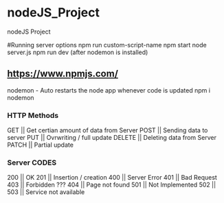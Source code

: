 # nodeJS_Project
nodeJS Project

#Running server options
npm run custom-script-name
npm start
node server.js
npm run dev (after nodemon is installed)
 
## https://www.npmjs.com/
nodemon - Auto restarts the node app whenever code is updated
npm i nodemon

### HTTP Methods
GET     || Get certian amount of data from Server
POST    || Sending data to server
PUT     || Ovrwriting / full update
DELETE  || Deleting data from Server
PATCH   || Partial update

### Server CODES
200     || OK
201     || Insertion / creation
400     || Server Error
401     || Bad Request
403     || Forbidden ???
404     || Page not found
501     || Not Implemented
502     || 
503     || Service not available
